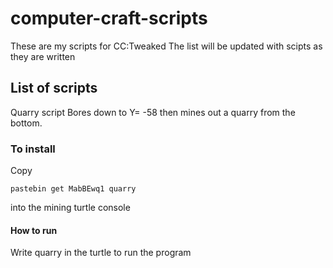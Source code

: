 # computer-craft-scripts


These are my scripts for CC:Tweaked
The list will be updated with scipts as they are written
## List of scripts

Quarry script
Bores down to Y= -58 then mines out a quarry from the bottom.

### To install
Copy 
```
pastebin get MabBEwq1 quarry
```
into the mining turtle console

#### How to run
Write quarry in the turtle to run the program

